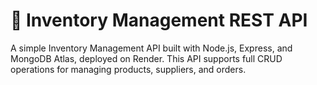 # 🏪 Inventory Management REST API
A simple Inventory Management API built with Node.js, Express, and MongoDB Atlas, deployed on Render. This API supports full CRUD operations for managing products, suppliers, and orders.

